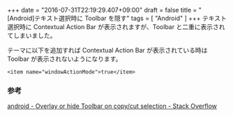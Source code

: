 +++
date = "2016-07-31T22:19:29.407+09:00"
draft = false
title = "[Android]テキスト選択時に Toolbar を隠す"
tags = [ "Android" ]
+++
テキスト選択時に Contextual Action Bar が表示されますが、Toolbar と二重に表示されてしまいました。

テーマに以下を追加すれば Contextual Action Bar が表示されている時は Toolbar が表示されないようになります。

```
<item name="windowActionMode">true</item>
```

### 参考
[android - Overlay or hide Toolbar on copy/cut selection - Stack Overflow](http://stackoverflow.com/questions/27064335/overlay-or-hide-toolbar-on-copy-cut-selection)